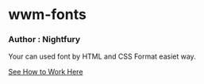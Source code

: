 # wwm-fonts

### Author : Nightfury

Your can used font by HTML and CSS Format easiet way.

[See How to Work Here](https://fonts.worldwidemyanmar.com/ "WWM WEBFONTS")

